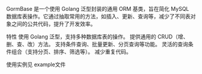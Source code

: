 GormBase 是一个使用 Golang 泛型封装的通用 ORM 基类，旨在简化 MySQL 数据库表操作。它通过抽取常用的方法，如插入、更新、查询等，减少了不同表对象之间的公共代码，提升了开发效率。

特性
使用 Golang 泛型，支持多种数据库表的操作。
提供通用的 CRUD（增、删、查、改）方法。
支持条件查询、批量更新、分页查询等功能。
灵活的查询条件组合（支持分页、排序、筛选等）。
减少重复代码。

使用实例见 example文件